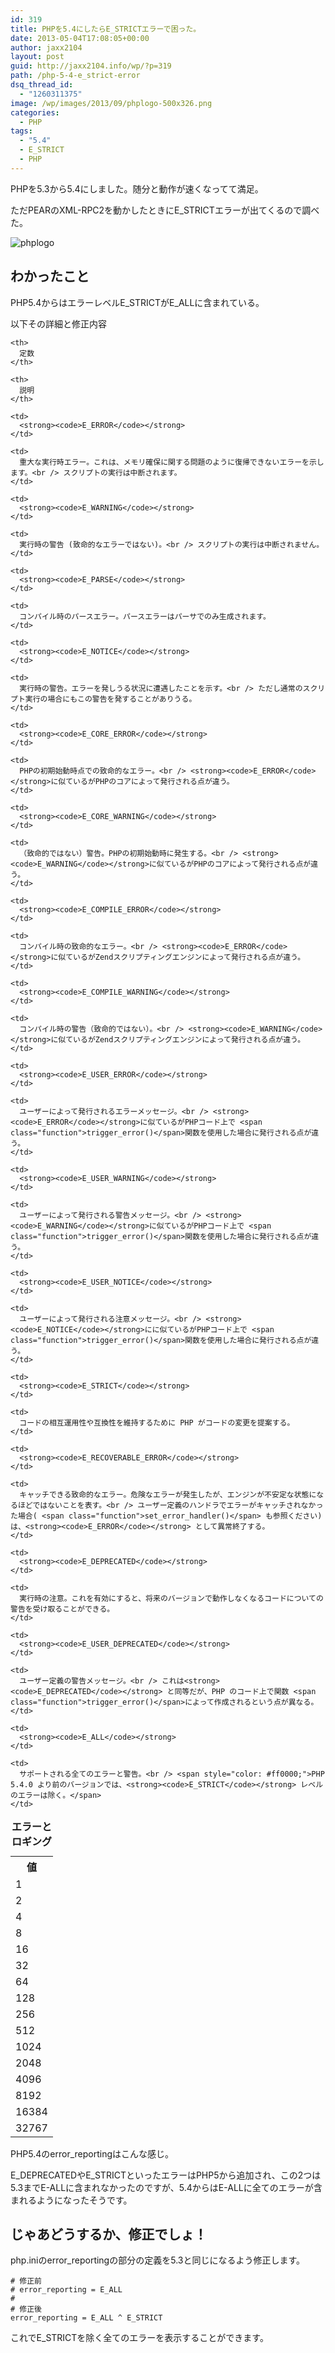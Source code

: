 ```yaml
---
id: 319
title: PHPを5.4にしたらE_STRICTエラーで困った。
date: 2013-05-04T17:08:05+00:00
author: jaxx2104
layout: post
guid: http://jaxx2104.info/wp/?p=319
path: /php-5-4-e_strict-error
dsq_thread_id:
  - "1260311375"
image: /wp/images/2013/09/phplogo-500x326.png
categories:
  - PHP
tags:
  - "5.4"
  - E_STRICT
  - PHP
---
```

PHPを5.3から5.4にしました。随分と動作が速くなってて満足。

ただPEARのXML-RPC2を動かしたときにE_STRICTエラーが出てくるので調べた。

<img src="/images/2013/05/phplogo-500x326.jpg" alt="phplogo" class="img-rounded alignnone size-large wp-image-391" />

## わかったこと

PHP5.4からはエラーレベルE\_STRICTがE\_ALLに含まれている。

以下その詳細と修正内容

<!--more-->

<table class="doctable table" id="errorfunc.constants.errorlevels">
  <caption><strong>エラーとロギング</strong></caption> <tr>
    <th>
      値
    </th>

    <th>
      定数
    </th>

    <th>
      説明
    </th>
  </tr>

  <tr id="errorfunc.constants.errorlevels.e-error">
    <td>
      1
    </td>

    <td>
      <strong><code>E_ERROR</code></strong>
    </td>

    <td>
      重大な実行時エラー。これは、メモリ確保に関する問題のように復帰できないエラーを示します。<br /> スクリプトの実行は中断されます。
    </td>
  </tr>

  <tr id="errorfunc.constants.errorlevels.e-warning">
    <td>
      2
    </td>

    <td>
      <strong><code>E_WARNING</code></strong>
    </td>

    <td>
      実行時の警告 (致命的なエラーではない)。<br /> スクリプトの実行は中断されません。
    </td>
  </tr>

  <tr id="errorfunc.constants.errorlevels.e-parse">
    <td>
      4
    </td>

    <td>
      <strong><code>E_PARSE</code></strong>
    </td>

    <td>
      コンパイル時のパースエラー。パースエラーはパーサでのみ生成されます。
    </td>
  </tr>

  <tr id="errorfunc.constants.errorlevels.e-notice">
    <td>
      8
    </td>

    <td>
      <strong><code>E_NOTICE</code></strong>
    </td>

    <td>
      実行時の警告。エラーを発しうる状況に遭遇したことを示す。<br /> ただし通常のスクリプト実行の場合にもこの警告を発することがありうる。
    </td>
  </tr>

  <tr id="errorfunc.constants.errorlevels.e-core-error">
    <td>
      16
    </td>

    <td>
      <strong><code>E_CORE_ERROR</code></strong>
    </td>

    <td>
      PHPの初期始動時点での致命的なエラー。<br /> <strong><code>E_ERROR</code></strong>に似ているがPHPのコアによって発行される点が違う。
    </td>
  </tr>

  <tr id="errorfunc.constants.errorlevels.e-core-warning">
    <td>
      32
    </td>

    <td>
      <strong><code>E_CORE_WARNING</code></strong>
    </td>

    <td>
      （致命的ではない）警告。PHPの初期始動時に発生する。<br /> <strong><code>E_WARNING</code></strong>に似ているがPHPのコアによって発行される点が違う。
    </td>
  </tr>

  <tr id="errorfunc.constants.errorlevels.e-compile-error">
    <td>
      64
    </td>

    <td>
      <strong><code>E_COMPILE_ERROR</code></strong>
    </td>

    <td>
      コンパイル時の致命的なエラー。<br /> <strong><code>E_ERROR</code></strong>に似ているがZendスクリプティングエンジンによって発行される点が違う。
    </td>
  </tr>

  <tr id="errorfunc.constants.errorlevels.e-compile-warning">
    <td>
      128
    </td>

    <td>
      <strong><code>E_COMPILE_WARNING</code></strong>
    </td>

    <td>
      コンパイル時の警告（致命的ではない）。<br /> <strong><code>E_WARNING</code></strong>に似ているがZendスクリプティングエンジンによって発行される点が違う。
    </td>
  </tr>

  <tr id="errorfunc.constants.errorlevels.e-user-error">
    <td>
      256
    </td>

    <td>
      <strong><code>E_USER_ERROR</code></strong>
    </td>

    <td>
      ユーザーによって発行されるエラーメッセージ。<br /> <strong><code>E_ERROR</code></strong>に似ているがPHPコード上で <span class="function">trigger_error()</span>関数を使用した場合に発行される点が違う。
    </td>
  </tr>

  <tr id="errorfunc.constants.errorlevels.e-user-warning">
    <td>
      512
    </td>

    <td>
      <strong><code>E_USER_WARNING</code></strong>
    </td>

    <td>
      ユーザーによって発行される警告メッセージ。<br /> <strong><code>E_WARNING</code></strong>に似ているがPHPコード上で <span class="function">trigger_error()</span>関数を使用した場合に発行される点が違う。
    </td>
  </tr>

  <tr id="errorfunc.constants.errorlevels.e-user-notice">
    <td>
      1024
    </td>

    <td>
      <strong><code>E_USER_NOTICE</code></strong>
    </td>

    <td>
      ユーザーによって発行される注意メッセージ。<br /> <strong><code>E_NOTICE</code></strong>にに似ているがPHPコード上で <span class="function">trigger_error()</span>関数を使用した場合に発行される点が違う。
    </td>
  </tr>

  <tr id="errorfunc.constants.errorlevels.e-strict">
    <td>
      2048
    </td>

    <td>
      <strong><code>E_STRICT</code></strong>
    </td>

    <td>
      コードの相互運用性や互換性を維持するために PHP がコードの変更を提案する。
    </td>
  </tr>

  <tr id="errorfunc.constants.errorlevels.e-recoverable-error">
    <td>
      4096
    </td>

    <td>
      <strong><code>E_RECOVERABLE_ERROR</code></strong>
    </td>

    <td>
      キャッチできる致命的なエラー。危険なエラーが発生したが、エンジンが不安定な状態になるほどではないことを表す。<br /> ユーザー定義のハンドラでエラーがキャッチされなかった場合( <span class="function">set_error_handler()</span> も参照ください) は、<strong><code>E_ERROR</code></strong> として異常終了する。
    </td>
  </tr>

  <tr id="errorfunc.constants.errorlevels.e-deprecated-error">
    <td>
      8192
    </td>

    <td>
      <strong><code>E_DEPRECATED</code></strong>
    </td>

    <td>
      実行時の注意。これを有効にすると、将来のバージョンで動作しなくなるコードについての警告を受け取ることができる。
    </td>
  </tr>

  <tr id="errorfunc.constants.errorlevels.e-user-deprecated">
    <td>
      16384
    </td>

    <td>
      <strong><code>E_USER_DEPRECATED</code></strong>
    </td>

    <td>
      ユーザー定義の警告メッセージ。<br /> これは<strong><code>E_DEPRECATED</code></strong> と同等だが、PHP のコード上で関数 <span class="function">trigger_error()</span>によって作成されるという点が異なる。
    </td>
  </tr>

  <tr id="errorfunc.constants.errorlevels.e-all">
    <td>
      32767
    </td>

    <td>
      <strong><code>E_ALL</code></strong>
    </td>

    <td>
      サポートされる全てのエラーと警告。<br /> <span style="color: #ff0000;">PHP 5.4.0 より前のバージョンでは、<strong><code>E_STRICT</code></strong> レベルのエラーは除く。</span>
    </td>
  </tr>
</table>

PHP5.4のerror_reportingはこんな感じ。

E\_DEPRECATEDやE\_STRICTといったエラーはPHP5から追加され、この2つは5.3までE-ALLに含まれなかったのですが、5.4からはE-ALLに全てのエラーが含まれるようになったそうです。

## じゃあどうするか、修正でしょ！

php.iniのerror_reportingの部分の定義を5.3と同じになるよう修正します。

```
# 修正前
# error_reporting = E_ALL
#
# 修正後
error_reporting = E_ALL ^ E_STRICT
```

これでE_STRICTを除く全てのエラーを表示することができます。
